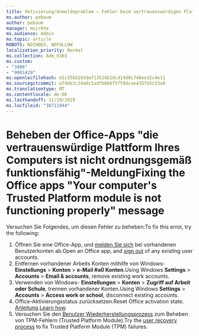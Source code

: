 ```yaml
---
title: Aktivierung/Anmeldeproblem – Fehler beim vertrauenswürdigen Plattformmodul
ms.author: pebaum
author: pebaum
manager: mnirkhe
ms.audience: Admin
ms.topic: article
ROBOTS: NOINDEX, NOFOLLOW
localization_priority: Normal
ms.collection: Adm_O365
ms.custom:
- "3406"
- "9001429"
ms.openlocfilehash: d1c25bb283def13524b1dcd19d0c746ee32c4e11
ms.sourcegitcommit: efdde3c24a0c1adfb8b6f5f59dcae435fb5c53a8
ms.translationtype: MT
ms.contentlocale: de-DE
ms.lasthandoff: 11/19/2019
ms.locfileid: "38711944"
---
```

# <a name="fixing-the-office-apps-your-computers-trusted-platform-module-is-not-functioning-properly-message"></a><span data-ttu-id="93ae3-102">Beheben der Office-Apps "die vertrauenswürdige Plattform Ihres Computers ist nicht ordnungsgemäß funktionsfähig"-Meldung</span><span class="sxs-lookup"><span data-stu-id="93ae3-102">Fixing the Office apps "Your computer's Trusted Platform module is not functioning properly" message</span></span>

<span data-ttu-id="93ae3-103">Versuchen Sie Folgendes, um diesen Fehler zu beheben:</span><span class="sxs-lookup"><span data-stu-id="93ae3-103">To fix this error, try the following:</span></span>

1. <span data-ttu-id="93ae3-104">Öffnen Sie eine Office-App, und [melden Sie sich](https://support.office.com/article/5a20dc11-47e9-4b6f-945d-478cb6d92071) bei vorhandenen Benutzerkonten ab.</span><span class="sxs-lookup"><span data-stu-id="93ae3-104">Open an Office app, and [sign out](https://support.office.com/article/5a20dc11-47e9-4b6f-945d-478cb6d92071) of any existing user accounts.</span></span>   
2. <span data-ttu-id="93ae3-105">Entfernen vorhandener Arbeits Konten mithilfe von Windows- **Einstellungs** > **Konten** > **e-Mail #a0 Konten**.</span><span class="sxs-lookup"><span data-stu-id="93ae3-105">Using Windows **Settings** > **Accounts** > **Email & accounts**, remove existing work accounts.</span></span> 
3. <span data-ttu-id="93ae3-106">Verwenden von Windows- **Einstellungen** > **Konten** > **Zugriff auf Arbeit oder Schule**, trennen vorhandener Konten.</span><span class="sxs-lookup"><span data-stu-id="93ae3-106">Using Windows **Settings** > **Accounts** > **Access work or school**, disconnect existing accounts.</span></span> 
4. <span data-ttu-id="93ae3-107">Office-Aktivierungsstatus zurücksetzen.</span><span class="sxs-lookup"><span data-stu-id="93ae3-107">Reset Office activation state.</span></span> <span data-ttu-id="93ae3-108">[Anleitung](https://docs.microsoft.com/office365/troubleshoot/activation/reset-office-365-proplus-activation-state
).</span><span class="sxs-lookup"><span data-stu-id="93ae3-108">[Learn how](https://docs.microsoft.com/office365/troubleshoot/activation/reset-office-365-proplus-activation-state
).</span></span>
5. <span data-ttu-id="93ae3-109">Versuchen Sie den [Benutzer Wiederherstellungsprozess](https://docs.microsoft.com/office365/troubleshoot/administration/connection-issue-when-sign-in-office-2016#symptom-2) zum Beheben von TPM-Fehlern (Trusted Platform Module).</span><span class="sxs-lookup"><span data-stu-id="93ae3-109">Try the [user recovery process](https://docs.microsoft.com/office365/troubleshoot/administration/connection-issue-when-sign-in-office-2016#symptom-2) to fix Trusted Platform Module (TPM) failures.</span></span>